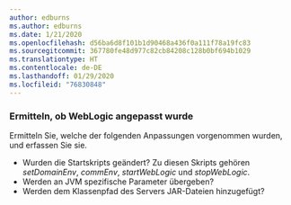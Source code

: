 ```yaml
---
author: edburns
ms.author: edburns
ms.date: 1/21/2020
ms.openlocfilehash: d56ba6d8f101b1d90468a436f0a111f78a19fc83
ms.sourcegitcommit: 367780fe48d977c82cb84208c128b0bf694b1029
ms.translationtype: HT
ms.contentlocale: de-DE
ms.lasthandoff: 01/29/2020
ms.locfileid: "76830848"
---
```

### <a name="determine-whether-weblogic-has-been-customized"></a>Ermitteln, ob WebLogic angepasst wurde

Ermitteln Sie, welche der folgenden Anpassungen vorgenommen wurden, und erfassen Sie sie.

* Wurden die Startskripts geändert? Zu diesen Skripts gehören *setDomainEnv*, *commEnv*, *startWebLogic* und *stopWebLogic*.
* Werden an JVM spezifische Parameter übergeben?
* Werden dem Klassenpfad des Servers JAR-Dateien hinzugefügt?
